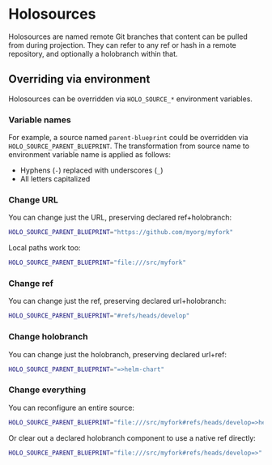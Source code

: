 # Holosources

Holosources are named remote Git branches that content can be pulled from during projection. They can refer to any ref or hash in a remote repository, and optionally a holobranch within that.

## Overriding via environment

Holosources can be overridden via `HOLO_SOURCE_*` environment variables.

### Variable names

For example, a source named `parent-blueprint` could be overridden via `HOLO_SOURCE_PARENT_BLUEPRINT`. The transformation from source name to environment variable name is applied as follows:

- Hyphens (`-`) replaced with underscores (`_`)
- All letters capitalized

### Change URL

You can change just the URL, preserving declared ref+holobranch:

```bash
HOLO_SOURCE_PARENT_BLUEPRINT="https://github.com/myorg/myfork"
```

Local paths work too:

```bash
HOLO_SOURCE_PARENT_BLUEPRINT="file:///src/myfork"
```

### Change ref

You can change just the ref, preserving declared url+holobranch:

```bash
HOLO_SOURCE_PARENT_BLUEPRINT="#refs/heads/develop"
```

### Change holobranch

You can change just the holobranch, preserving declared url+ref:

```bash
HOLO_SOURCE_PARENT_BLUEPRINT="=>helm-chart"
```

### Change everything

You can reconfigure an entire source:

```bash
HOLO_SOURCE_PARENT_BLUEPRINT="file:///src/myfork#refs/heads/develop=>helm-chart"
```

Or clear out a declared holobranch component to use a native ref directly:

```bash
HOLO_SOURCE_PARENT_BLUEPRINT="file:///src/myfork#refs/heads/develop=>"
```
